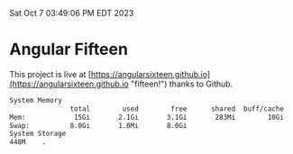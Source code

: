Sat Oct  7 03:49:06 PM EDT 2023

# Angular Fifteen


This project is live at [https://angularsixteen.github.io](https://angularsixteen.github.io "fifteen!") thanks to Github.

```bash
System Memory
               total        used        free      shared  buff/cache   available
Mem:            15Gi       2.1Gi       3.1Gi       283Mi        10Gi        12Gi
Swap:          8.0Gi       1.0Mi       8.0Gi
System Storage
448M	.
```
